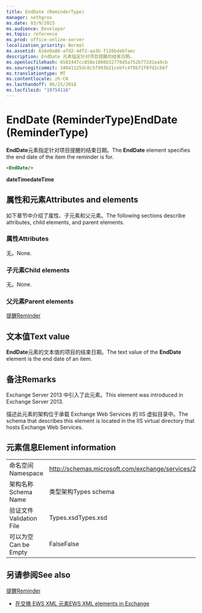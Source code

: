 ```yaml
---
title: EndDate (ReminderType)
manager: sethgros
ms.date: 03/9/2015
ms.audience: Developer
ms.topic: reference
ms.prod: office-online-server
localization_priority: Normal
ms.assetid: 616e9a88-afd2-4df3-aa3b-f126bdebfaec
description: EndDate 元素指定针对项目提醒的结束日期。
ms.openlocfilehash: 6582447cc858e1808b32770d5a752b772d1ea9cb
ms.sourcegitcommit: 34041125dc8c5f993b21cebfc4f8b72f0fd2cb6f
ms.translationtype: MT
ms.contentlocale: zh-CN
ms.lasthandoff: 06/25/2018
ms.locfileid: "19754116"
---
```

# <a name="enddate-remindertype"></a><span data-ttu-id="40b4d-103">EndDate (ReminderType)</span><span class="sxs-lookup"><span data-stu-id="40b4d-103">EndDate (ReminderType)</span></span>

<span data-ttu-id="40b4d-104">**EndDate**元素指定针对项目提醒的结束日期。</span><span class="sxs-lookup"><span data-stu-id="40b4d-104">The **EndDate** element specifies the end date of the item the reminder is for.</span></span> 
  
```XML
<EndDate/>
```

 <span data-ttu-id="40b4d-105">**dateTime**</span><span class="sxs-lookup"><span data-stu-id="40b4d-105">**dateTime**</span></span>
## <a name="attributes-and-elements"></a><span data-ttu-id="40b4d-106">属性和元素</span><span class="sxs-lookup"><span data-stu-id="40b4d-106">Attributes and elements</span></span>

<span data-ttu-id="40b4d-107">如下章节中介绍了属性、子元素和父元素。</span><span class="sxs-lookup"><span data-stu-id="40b4d-107">The following sections describe attributes, child elements, and parent elements.</span></span>
  
### <a name="attributes"></a><span data-ttu-id="40b4d-108">属性</span><span class="sxs-lookup"><span data-stu-id="40b4d-108">Attributes</span></span>

<span data-ttu-id="40b4d-109">无。</span><span class="sxs-lookup"><span data-stu-id="40b4d-109">None.</span></span>
  
### <a name="child-elements"></a><span data-ttu-id="40b4d-110">子元素</span><span class="sxs-lookup"><span data-stu-id="40b4d-110">Child elements</span></span>

<span data-ttu-id="40b4d-111">无。</span><span class="sxs-lookup"><span data-stu-id="40b4d-111">None.</span></span>
  
### <a name="parent-elements"></a><span data-ttu-id="40b4d-112">父元素</span><span class="sxs-lookup"><span data-stu-id="40b4d-112">Parent elements</span></span>

[<span data-ttu-id="40b4d-113">提醒</span><span class="sxs-lookup"><span data-stu-id="40b4d-113">Reminder</span></span>](reminder.md)
  
## <a name="text-value"></a><span data-ttu-id="40b4d-114">文本值</span><span class="sxs-lookup"><span data-stu-id="40b4d-114">Text value</span></span>

<span data-ttu-id="40b4d-115">**EndDate**元素的文本值的项目的结束日期。</span><span class="sxs-lookup"><span data-stu-id="40b4d-115">The text value of the **EndDate** element is the end date of an item.</span></span> 
  
## <a name="remarks"></a><span data-ttu-id="40b4d-116">备注</span><span class="sxs-lookup"><span data-stu-id="40b4d-116">Remarks</span></span>

<span data-ttu-id="40b4d-117">Exchange Server 2013 中引入了此元素。</span><span class="sxs-lookup"><span data-stu-id="40b4d-117">This element was introduced in Exchange Server 2013.</span></span>
  
<span data-ttu-id="40b4d-118">描述此元素的架构位于承载 Exchange Web Services 的 IIS 虚拟目录中。</span><span class="sxs-lookup"><span data-stu-id="40b4d-118">The schema that describes this element is located in the IIS virtual directory that hosts Exchange Web Services.</span></span>
  
## <a name="element-information"></a><span data-ttu-id="40b4d-119">元素信息</span><span class="sxs-lookup"><span data-stu-id="40b4d-119">Element information</span></span>

|||
|:-----|:-----|
|<span data-ttu-id="40b4d-120">命名空间</span><span class="sxs-lookup"><span data-stu-id="40b4d-120">Namespace</span></span>  <br/> |http://schemas.microsoft.com/exchange/services/2006/types  <br/> |
|<span data-ttu-id="40b4d-121">架构名称</span><span class="sxs-lookup"><span data-stu-id="40b4d-121">Schema Name</span></span>  <br/> |<span data-ttu-id="40b4d-122">类型架构</span><span class="sxs-lookup"><span data-stu-id="40b4d-122">Types schema</span></span>  <br/> |
|<span data-ttu-id="40b4d-123">验证文件</span><span class="sxs-lookup"><span data-stu-id="40b4d-123">Validation File</span></span>  <br/> |<span data-ttu-id="40b4d-124">Types.xsd</span><span class="sxs-lookup"><span data-stu-id="40b4d-124">Types.xsd</span></span>  <br/> |
|<span data-ttu-id="40b4d-125">可以为空</span><span class="sxs-lookup"><span data-stu-id="40b4d-125">Can be Empty</span></span>  <br/> |<span data-ttu-id="40b4d-126">False</span><span class="sxs-lookup"><span data-stu-id="40b4d-126">False</span></span>  <br/> |
   
## <a name="see-also"></a><span data-ttu-id="40b4d-127">另请参阅</span><span class="sxs-lookup"><span data-stu-id="40b4d-127">See also</span></span>



[<span data-ttu-id="40b4d-128">提醒</span><span class="sxs-lookup"><span data-stu-id="40b4d-128">Reminder</span></span>](reminder.md)


- [<span data-ttu-id="40b4d-129">在交换 EWS XML 元素</span><span class="sxs-lookup"><span data-stu-id="40b4d-129">EWS XML elements in Exchange</span></span>](ews-xml-elements-in-exchange.md)

